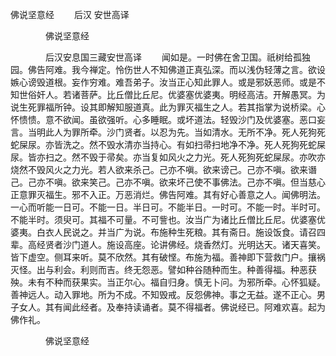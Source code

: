   佛说坚意经
　　后汉 安世高译




　　　　佛说坚意经

　　　　后汉安息国三藏安世高译
　　闻如是。一时佛在舍卫国。祇树给孤独园。佛告阿难。我今禅定。怜伤世人不知佛道正真弘深。而以浅伪轻薄之言。欲设嫉心谤毁道根。妄作穷难。难吾弟子。汝当正心知此罪人。或是邪妖恶师。或是不知世俗奸人。若诸菩萨。比丘僧比丘尼。优婆塞优婆夷。明经高洁。开解愚冥。为说生死罪福所钟。设其即解知服道真。此为罪灭福生之人。若其指掌为说桥梁。心怀愦愦。意不欲闻。虽欲强听。心多睡眠。或坏道法。轻毁沙门及优婆塞。恶口妄言。当明此人为罪所牵。沙门贤者。以忍为先。当如清水。无所不净。死人死狗死蛇屎尿。亦皆洗之。然不毁水清亦当持心。有如扫帚扫地净不净。死人死狗死蛇屎尿。皆亦扫之。然不毁于帚矣。亦当复如风火之力光。死人死狗死蛇屎尿。亦吹亦烧然不毁风火之力光。若人欲来杀己。己亦不嗔。欲来谤己。己亦不嗔。欲来谮己。己亦不嗔。欲来笑己。己亦不嗔。欲来坏己使不事佛法。己亦不嗔。但当慈心正意罪灭福生。邪不入正。万恶消烂。佛告阿难。其有好心善意之人。闻佛明法。一心而听能一日可。不能一日。半日可。不能半日。一时可。不能一时。半时可。不能半时。须臾可。其福不可量。不可訾也。汝当广为诸比丘僧比丘尼。优婆塞优婆夷。白衣人民说之。并当广为说。布施种生死粮。其有斋日。施设饭食。请召四辈。高经贤者沙门道人。施设高座。论讲佛经。烧香然灯。光明达天。诸天喜笑。皆下虚空。侧耳来听。莫不欣然。其有破悭。布施为福。善神即下营救门户。攘祸灭怪。出与利会。利则而吉。终无怨恶。譬如种谷随种而生。种善得福。种恶获殃。未有不种而获果实。当正尔心。福自归身。慎无卜问。为邪所牵。心怀狐疑。善神远人。动入罪地。所为不成。不知毁戒。反怨佛神。事之无益。遂不正心。男子女人。其有闻此经者。及奉持读诵者。莫不得福者。佛说经已。阿难欢喜。起为佛作礼。

　　　　佛说坚意经


